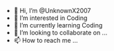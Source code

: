 - 👋 Hi, I’m @UnknownX2007
- 👀 I’m interested in Coding
- 🌱 I’m currently learning Coding
- 💞️ I’m looking to collaborate on ...
- 📫 How to reach me ...

<!---
UnknownX2007/UnknownX2007 is a ✨ special ✨ repository because its `README.md` (this file) appears on your GitHub profile.
You can click the Preview link to take a look at your changes.
--->
